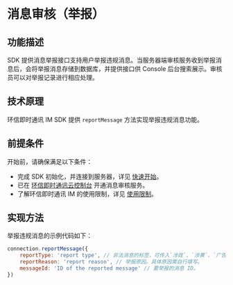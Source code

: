 # 消息审核（举报）

<Toc />

## 功能描述

SDK 提供消息举报接口支持用户举报违规消息。当服务器端审核服务收到举报消息后，会将举报消息存储到数据库，并提供接口供 Console 后台搜索展示。审核员可以对举报记录进行相应处理。

## 技术原理

环信即时通讯 IM SDK 提供 `reportMessage` 方法实现举报违规消息功能。

## 前提条件

开始前，请确保满足以下条件：

- 完成 SDK 初始化，并连接到服务器，详见 [快速开始](quickstart.html)。
- 已在 [环信即时通讯云控制台](https://console.easemob.com/user/login) 开通消息审核服务。
- 了解环信即时通讯 IM 的使用限制，详见 [使用限制](/product/limitation.html)。

## 实现方法

举报违规消息的示例代码如下：

```javascript
connection.reportMessage({
    reportType: 'report type', // 非法消息的标签，可传入`涉政`、`涉黄`、`广告`、`辱骂`、`暴恐`、`违禁`或`其他`。
    reportReason: 'report reason', // 举报原因。具体原因需自行填写。
    messageId: 'ID of the reported message' // 要举报的消息 ID。
})
```